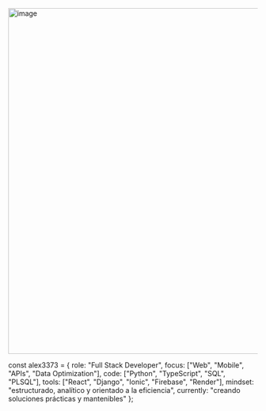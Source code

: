 <img width="900" height="700" alt="image" src="https://github.com/user-attachments/assets/2a312cdd-a2e2-4dd4-a341-fbd03b4e7e65" />



const alex3373 = {
  role: "Full Stack Developer",
  focus: ["Web", "Mobile", "APIs", "Data Optimization"],
  code: ["Python", "TypeScript", "SQL", "PLSQL"],
  tools: ["React", "Django", "Ionic", "Firebase", "Render"],
  mindset: "estructurado, analítico y orientado a la eficiencia",
  currently: "creando soluciones prácticas y mantenibles"
};

